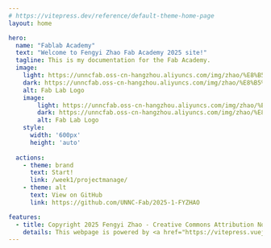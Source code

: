 ```yaml
---
# https://vitepress.dev/reference/default-theme-home-page
layout: home

hero:
  name: "Fablab Academy"
  text: "Welcome to Fengyi Zhao Fab Academy 2025 site!"
  tagline: This is my documentation for the Fab Academy.
  image:
    light: https://unncfab.oss-cn-hangzhou.aliyuncs.com/img/zhao/%E8%B5%84%E6%BA%90%205%404x.png
    dark: https://unncfab.oss-cn-hangzhou.aliyuncs.com/img/zhao/%E8%B5%84%E6%BA%90%206%404x.png
    alt: Fab Lab Logo
    image:
        light: https://unncfab.oss-cn-hangzhou.aliyuncs.com/img/zhao/%E8%B5%84%E6%BA%90%205%404x.png
        dark: https://unncfab.oss-cn-hangzhou.aliyuncs.com/img/zhao/%E8%B5%84%E6%BA%90%206%404x.png
        alt: Fab Lab Logo
    style:
      width: '600px'
      height: 'auto'
    
  actions:
    - theme: brand
      text: Start!
      link: /week1/projectmanage/
    - theme: alt
      text: View on GitHub
      link: https://github.com/UNNC-Fab/2025-1-FYZHAO

features:
  - title: Copyright 2025 Fengyi Zhao - Creative Commons Attribution Non Commercial
    details: This webpage is powered by <a href="https://vitepress.vuejs.org/">VitePress</a>.
---
```

